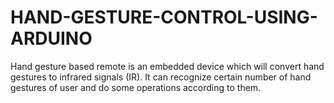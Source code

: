 # HAND-GESTURE-CONTROL-USING-ARDUINO
Hand gesture based remote is an embedded device which will convert hand gestures to infrared signals (IR). It can recognize certain number of hand gestures of user and do some operations according to them.
